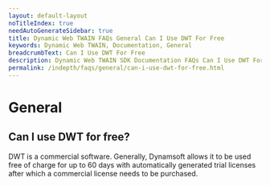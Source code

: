 ```yaml
---
layout: default-layout
noTitleIndex: true
needAutoGenerateSidebar: true
title: Dynamic Web TWAIN FAQs General Can I Use DWT For Free
keywords: Dynamic Web TWAIN, Documentation, General
breadcrumbText: Can I Use DWT For Free
description: Dynamic Web TWAIN SDK Documentation FAQs Can I Use DWT For Free
permalink: /indepth/faqs/general/can-i-use-dwt-for-free.html
---
```


# General

## Can I use DWT for free? 

DWT is a commercial software. Generally, Dynamsoft allows it to be used free of charge for up to 60 days with automatically generated trial licenses after which a commercial license needs to be purchased.
